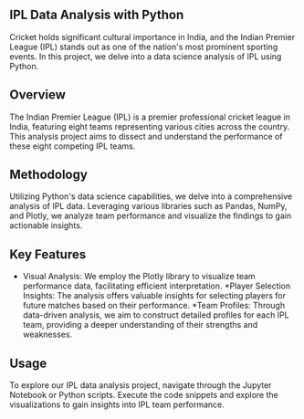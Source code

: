 
## IPL Data Analysis with Python
Cricket holds significant cultural importance in India, and the Indian Premier League (IPL) stands out as one of the nation's most prominent sporting events. In this project, we delve into a data science analysis of IPL using Python.

## Overview
The Indian Premier League (IPL) is a premier professional cricket league in India, featuring eight teams representing various cities across the country. This analysis project aims to dissect and understand the performance of these eight competing IPL teams.

## Methodology
Utilizing Python's data science capabilities, we delve into a comprehensive analysis of IPL data. Leveraging various libraries such as Pandas, NumPy, and Plotly, we analyze team performance and visualize the findings to gain actionable insights.

## Key Features
* Visual Analysis: We employ the Plotly library to visualize team performance data, facilitating efficient interpretation.
*Player Selection Insights: The analysis offers valuable insights for selecting players for future matches based on their performance.
*Team Profiles: Through data-driven analysis, we aim to construct detailed profiles for each IPL team, providing a deeper understanding of their strengths and weaknesses.

## Usage
To explore our IPL data analysis project, navigate through the Jupyter Notebook or Python scripts. Execute the code snippets and explore the visualizations to gain insights into IPL team performance.
